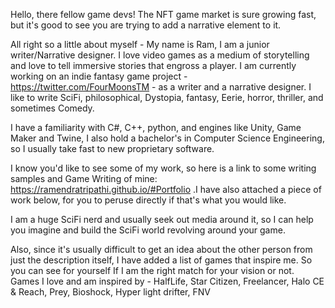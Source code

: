 Hello, there fellow game devs! The NFT game market is sure growing fast, but it's good to see you are trying to add a narrative element to it. 

All right so a little about myself - My name is Ram, I am a junior writer/Narrative designer. I love video games as a medium of storytelling and love to tell immersive stories that engross a player. I am currently working on an indie fantasy game project - https://twitter.com/FourMoonsTM - as a writer and a narrative designer. I like to write SciFi, philosophical, Dystopia, fantasy, Eerie, horror, thriller, and sometimes Comedy. 

I have a familiarity with C#, C++, python, and engines like Unity, Game Maker and Twine, I also hold a bachelor's in Computer Science Engineering, so I usually take fast to new proprietary software.

I know you'd like to see some of my work, so here is a link to some writing samples and Game Writing of mine: https://ramendratripathi.github.io/#Portfolio .I have also attached a piece of work below, for you to peruse directly if that's what you would like.

I am a huge SciFi nerd and usually seek out media around it, so I can help you imagine and build the SciFi world revolving around your game.
 
Also, since it's usually difficult to get an idea about the other person from just the description itself, I have added a list of games that inspire me. So you can see for yourself If I am the right match for your vision or not. Games I love and am inspired by - HalfLife, Star Citizen, Freelancer, Halo CE & Reach, Prey, Bioshock, Hyper light drifter, FNV
